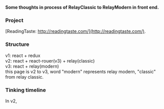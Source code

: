 
__Some thoughts in process of RelayClassic to RelayModern in front end.__ 
   
### Project
[ReadingTaste: http://readingtaste.com/](http://readingtaste.com/).

### Structure
  v1: react + redux   
  v2: react + react-rouer(v3) + relay(classic)  
  v3: react + relay(modern)  
  this page is v2 to v3, word "modern" represents relay modern, "classic" from relay classic.
  
### Tinking timeline
  In v2, 
  
